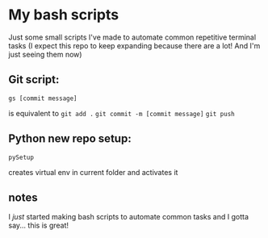 # My bash scripts

Just some small scripts I've made to automate common repetitive terminal tasks (I expect this repo to keep expanding because there are a lot! And I'm just seeing them now)

## Git script: 

`gs [commit message]` 

is equivalent to `git add .` `git commit -m [commit message]` `git push` 

## Python new repo setup: 
`pySetup`

creates virtual env in current folder and activates it


## notes
I *just* started making bash scripts to automate common tasks and I gotta say... this is great!

